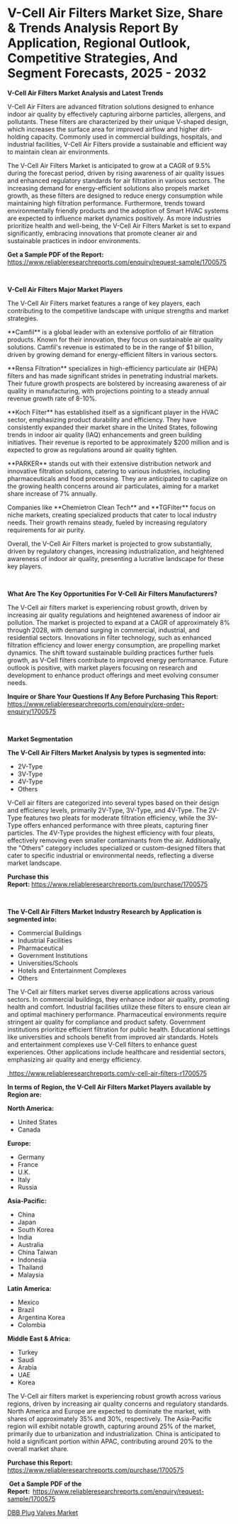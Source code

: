 <p><h1>V-Cell Air Filters Market Size, Share & Trends Analysis Report By Application, Regional Outlook, Competitive Strategies, And Segment Forecasts, 2025 - 2032</h1></p><p><strong>V-Cell Air Filters Market Analysis and Latest Trends</strong></p>
<p><p>V-Cell Air Filters are advanced filtration solutions designed to enhance indoor air quality by effectively capturing airborne particles, allergens, and pollutants. These filters are characterized by their unique V-shaped design, which increases the surface area for improved airflow and higher dirt-holding capacity. Commonly used in commercial buildings, hospitals, and industrial facilities, V-Cell Air Filters provide a sustainable and efficient way to maintain clean air environments.</p><p>The V-Cell Air Filters Market is anticipated to grow at a CAGR of 9.5% during the forecast period, driven by rising awareness of air quality issues and enhanced regulatory standards for air filtration in various sectors. The increasing demand for energy-efficient solutions also propels market growth, as these filters are designed to reduce energy consumption while maintaining high filtration performance. Furthermore, trends toward environmentally friendly products and the adoption of Smart HVAC systems are expected to influence market dynamics positively. As more industries prioritize health and well-being, the V-Cell Air Filters Market is set to expand significantly, embracing innovations that promote cleaner air and sustainable practices in indoor environments.</p></p>
<p><strong>Get a Sample PDF of the Report:&nbsp;</strong> <a href="https://www.reliableresearchreports.com/enquiry/request-sample/1700575?utm_campaign=2662&utm_medium=2&utm_source=Github&utm_content=ia&utm_term=27032025&utm_id=v-cell-air-filters">https://www.reliableresearchreports.com/enquiry/request-sample/1700575</a></p>
<p>&nbsp;</p>
<p><strong>V-Cell Air Filters Major Market Players</strong></p>
<p><p>The V-Cell Air Filters market features a range of key players, each contributing to the competitive landscape with unique strengths and market strategies. </p><p>**Camfil** is a global leader with an extensive portfolio of air filtration products. Known for their innovation, they focus on sustainable air quality solutions. Camfil's revenue is estimated to be in the range of $1 billion, driven by growing demand for energy-efficient filters in various sectors. </p><p>**Rensa Filtration** specializes in high-efficiency particulate air (HEPA) filters and has made significant strides in penetrating industrial markets. Their future growth prospects are bolstered by increasing awareness of air quality in manufacturing, with projections pointing to a steady annual revenue growth rate of 8-10%.</p><p>**Koch Filter** has established itself as a significant player in the HVAC sector, emphasizing product durability and efficiency. They have consistently expanded their market share in the United States, following trends in indoor air quality (IAQ) enhancements and green building initiatives. Their revenue is reported to be approximately $200 million and is expected to grow as regulations around air quality tighten.</p><p>**PARKER** stands out with their extensive distribution network and innovative filtration solutions, catering to various industries, including pharmaceuticals and food processing. They are anticipated to capitalize on the growing health concerns around air particulates, aiming for a market share increase of 7% annually.</p><p>Companies like **Chemietron Clean Tech** and **TGFilter** focus on niche markets, creating specialized products that cater to local industry needs. Their growth remains steady, fueled by increasing regulatory requirements for air purity.</p><p>Overall, the V-Cell Air Filters market is projected to grow substantially, driven by regulatory changes, increasing industrialization, and heightened awareness of indoor air quality, presenting a lucrative landscape for these key players.</p></p>
<p>&nbsp;</p>
<p><strong>What Are The Key Opportunities For V-Cell Air Filters Manufacturers?</strong></p>
<p><p>The V-Cell air filters market is experiencing robust growth, driven by increasing air quality regulations and heightened awareness of indoor air pollution. The market is projected to expand at a CAGR of approximately 8% through 2028, with demand surging in commercial, industrial, and residential sectors. Innovations in filter technology, such as enhanced filtration efficiency and lower energy consumption, are propelling market dynamics. The shift toward sustainable building practices further fuels growth, as V-Cell filters contribute to improved energy performance. Future outlook is positive, with market players focusing on research and development to enhance product offerings and meet evolving consumer needs.</p></p>
<p><strong>Inquire or Share Your Questions If Any Before Purchasing This Report:</strong> <a href="https://www.reliableresearchreports.com/enquiry/pre-order-enquiry/1700575?utm_campaign=2662&utm_medium=2&utm_source=Github&utm_content=ia&utm_term=27032025&utm_id=v-cell-air-filters">https://www.reliableresearchreports.com/enquiry/pre-order-enquiry/1700575</a></p>
<p>&nbsp;</p>
<p><strong>Market Segmentation</strong></p>
<p><strong>The V-Cell Air Filters Market Analysis by types is segmented into:</strong></p>
<p><ul><li>2V-Type</li><li>3V-Type</li><li>4V-Type</li><li>Others</li></ul></p>
<p><p>V-Cell air filters are categorized into several types based on their design and efficiency levels, primarily 2V-Type, 3V-Type, and 4V-Type. The 2V-Type features two pleats for moderate filtration efficiency, while the 3V-Type offers enhanced performance with three pleats, capturing finer particles. The 4V-Type provides the highest efficiency with four pleats, effectively removing even smaller contaminants from the air. Additionally, the "Others" category includes specialized or custom-designed filters that cater to specific industrial or environmental needs, reflecting a diverse market landscape.</p></p>
<p><strong>Purchase this Report:&nbsp;</strong><a href="https://www.reliableresearchreports.com/purchase/1700575?utm_campaign=2662&utm_medium=2&utm_source=Github&utm_content=ia&utm_term=27032025&utm_id=v-cell-air-filters">https://www.reliableresearchreports.com/purchase/1700575</a></p>
<p>&nbsp;</p>
<p><strong>The V-Cell Air Filters Market Industry Research by Application is segmented into:</strong></p>
<p><ul><li>Commercial Buildings</li><li>Industrial Facilities</li><li>Pharmaceutical</li><li>Government Institutions</li><li>Universities/Schools</li><li>Hotels and Entertainment Complexes</li><li>Others</li></ul></p>
<p><p>The V-Cell air filters market serves diverse applications across various sectors. In commercial buildings, they enhance indoor air quality, promoting health and comfort. Industrial facilities utilize these filters to ensure clean air and optimal machinery performance. Pharmaceutical environments require stringent air quality for compliance and product safety. Government institutions prioritize efficient filtration for public health. Educational settings like universities and schools benefit from improved air standards. Hotels and entertainment complexes use V-Cell filters to enhance guest experiences. Other applications include healthcare and residential sectors, emphasizing air quality and energy efficiency.</p></p>
<p><a href="https://www.reliableresearchreports.com/v-cell-air-filters-r1700575?utm_campaign=2662&utm_medium=2&utm_source=Github&utm_content=ia&utm_term=27032025&utm_id=v-cell-air-filters">&nbsp;https://www.reliableresearchreports.com/v-cell-air-filters-r1700575</a></p>
<p><strong>In terms of Region, the V-Cell Air Filters Market Players available by Region are:</strong></p>
<p>
    <p> <strong> North America: </strong>
        <ul>
            <li>United States</li>
            <li>Canada</li>
        </ul>
        </p> 
    <p> <strong> Europe: </strong>
        <ul>
            <li>Germany</li>
            <li>France</li>
            <li>U.K.</li>
            <li>Italy</li>
            <li>Russia</li>
        </ul>
        </p> 
    <p> <strong> Asia-Pacific: </strong>
        <ul>
            <li>China</li>
            <li>Japan</li>
            <li>South Korea</li>
            <li>India</li>
            <li>Australia</li>
            <li>China Taiwan</li>
            <li>Indonesia</li>
            <li>Thailand</li>
            <li>Malaysia</li>
        </ul>
        </p> 
    <p> <strong> Latin America: </strong>
        <ul>
            <li>Mexico</li>
            <li>Brazil</li>
            <li>Argentina Korea</li>
            <li>Colombia</li>
        </ul>
        </p> 
    <p> <strong> Middle East & Africa: </strong>
        <ul>
            <li>Turkey</li>
            <li>Saudi</li>
            <li>Arabia</li>
            <li>UAE</li>
            <li>Korea</li>
        </ul>
    </p>
    </p>
<p><p>The V-Cell air filters market is experiencing robust growth across various regions, driven by increasing air quality concerns and regulatory standards. North America and Europe are expected to dominate the market, with shares of approximately 35% and 30%, respectively. The Asia-Pacific region will exhibit notable growth, capturing around 25% of the market, primarily due to urbanization and industrialization. China is anticipated to hold a significant portion within APAC, contributing around 20% to the overall market share.</p></p>
<p><strong>Purchase this Report: </strong><a href="https://www.reliableresearchreports.com/purchase/1700575?utm_campaign=2662&utm_medium=2&utm_source=Github&utm_content=ia&utm_term=27032025&utm_id=v-cell-air-filters">https://www.reliableresearchreports.com/purchase/1700575</a></p>
<p>&nbsp;<strong>Get a Sample PDF of the Report:&nbsp;&nbsp;</strong><a href="https://www.reliableresearchreports.com/enquiry/request-sample/1700575?utm_campaign=2662&utm_medium=2&utm_source=Github&utm_content=ia&utm_term=27032025&utm_id=v-cell-air-filters">https://www.reliableresearchreports.com/enquiry/request-sample/1700575</a></p>
<p><strong></strong></p>
<p><p><a href="https://github.com/lisaeichler20775/Market-Research-Report-List-1/blob/main/dbb-plug-valves-market.md?utm_campaign=2662&utm_medium=2&utm_source=Github&utm_content=ia&utm_term=27032025&utm_id=v-cell-air-filters">DBB Plug Valves Market</a></p></p>